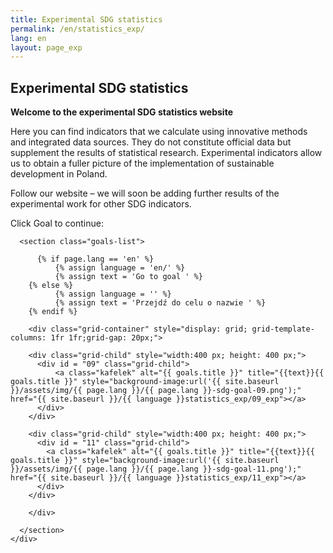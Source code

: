 ```yaml
---
title: Experimental SDG statistics
permalink: /en/statistics_exp/
lang: en
layout: page_exp
---
```

<div id="main" class="main-content" role="main">

  <a id="main-content" tabindex="-1"></a>
		<section class="pl-banner-exp">
    <div class="pl-grid">
      <div class="pl-banner-content">
                        <h1>Experimental SDG statistics</h1>
      </div>
    </div>
  </section>

  <section class="usa-section">
    <div class="pl-grid">
      <div class="usa-font-lead intro-paragraph">
        <div style="font-weight: bold">Welcome to the experimental SDG statistics website</div>
        <p>Here you can find indicators that we calculate using innovative methods and integrated data sources. They do not constitute official data but supplement the results of statistical research. Experimental indicators allow us to obtain a fuller picture of the implementation of sustainable development in Poland. </p>
        <p>Follow our website – we will soon be adding further results of the experimental work for other SDG indicators.</p>
        <div>Click Goal to continue:</div>
      </div>


      <section class="goals-list">

	      {% if page.lang == 'en' %}
              {% assign language = 'en/' %}
              {% assign text = 'Go to goal ' %}
        {% else %}
              {% assign language = '' %}
              {% assign text = 'Przejdź do celu o nazwie ' %}
        {% endif %}

        <div class="grid-container" style="display: grid; grid-template-columns: 1fr 1fr;grid-gap: 20px;">

        <div class="grid-child" style="width:400 px; height: 400 px;">
          <div id = "09" class="grid-child">
              <a class="kafelek" alt="{{ goals.title }}" title="{{text}}{{ goals.title }}" style="background-image:url('{{ site.baseurl }}/assets/img/{{ page.lang }}/{{ page.lang }}-sdg-goal-09.png');" href="{{ site.baseurl }}/{{ language }}statistics_exp/09_exp"></a>
          </div>
        </div>

        <div class="grid-child" style="width:400 px; height: 400 px;">
          <div id = "11" class="grid-child">
            <a class="kafelek" alt="{{ goals.title }}" title="{{text}}{{ goals.title }}" style="background-image:url('{{ site.baseurl }}/assets/img/{{ page.lang }}/{{ page.lang }}-sdg-goal-11.png');" href="{{ site.baseurl }}/{{ language }}statistics_exp/11_exp"></a>
          </div>
        </div>

        </div>

      </section>
    </div>
  </section>
</div>
